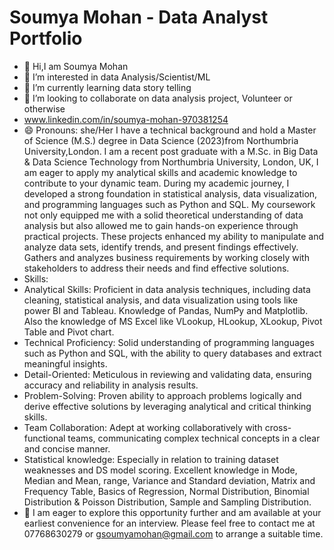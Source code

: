 
# Soumya Mohan - Data Analyst Portfolio

- 👋 Hi,I am Soumya Mohan 
- 👀 I’m interested in data Analysis/Scientist/ML
- 🌱 I’m currently learning data story telling
- 💞️ I’m looking to collaborate on data analysis project, Volunteer or otherwise
-    www.linkedin.com/in/soumya-mohan-970381254   
- 😄 Pronouns: she/Her
I have a technical background and hold a Master of Science (M.S.) degree in Data Science (2023)from Northumbria University,London.
I am a recent post graduate with a M.Sc. in Big Data & Data Science Technology from Northumbria University, London, UK, I am eager to apply my analytical skills and academic knowledge to contribute to your dynamic team.
During my academic journey, I developed a strong foundation in statistical analysis,  data visualization, and programming languages such as Python and SQL. My coursework not only equipped me with a solid theoretical understanding of data analysis but also allowed me to gain hands-on experience through practical projects. These projects enhanced my ability to manipulate and analyze data sets, identify trends, and present findings effectively. Gathers and analyzes business requirements by working closely with stakeholders to address their needs and find effective solutions.
-    Skills:
- Analytical Skills: Proficient in data analysis techniques, including data cleaning, statistical analysis, and data visualization using tools like power BI and Tableau. Knowledge of Pandas, NumPy and Matplotlib. Also the knowledge of MS Excel like VLookup, HLookup, XLookup, Pivot Table and Pivot chart.
- Technical Proficiency: Solid understanding of programming languages such as Python and SQL, with the ability to query databases and extract meaningful insights.
- Detail-Oriented: Meticulous in reviewing and validating data, ensuring accuracy and reliability in analysis results.
- Problem-Solving: Proven ability to approach problems logically and derive effective solutions by leveraging analytical and critical thinking skills.
- Team Collaboration: Adept at working collaboratively with cross-functional teams, communicating complex technical concepts in a clear and concise manner.
- Statistical knowledge: Especially in relation to training dataset weaknesses and DS model scoring. Excellent knowledge in Mode, Median and Mean, range, Variance and Standard deviation, Matrix and Frequency Table, Basics of Regression, Normal Distribution, Binomial Distribution & Poisson Distribution, Sample and Sampling Distribution.
- 💞️ I am eager to explore this opportunity further and am available at your earliest convenience for an interview. Please feel free to contact me at 07768630279 or gsoumyamohan@gmail.com to arrange a suitable time.
